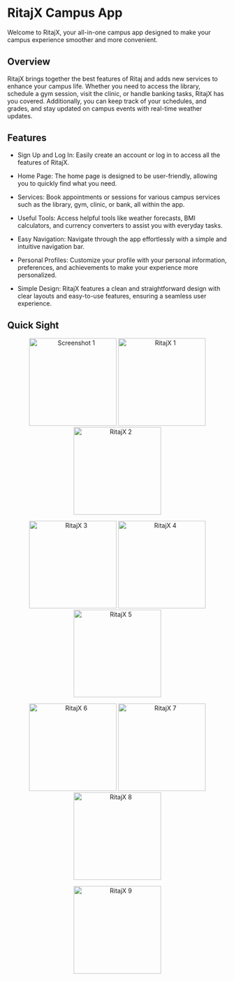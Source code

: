 # RitajX Campus App
Welcome to RitajX, your all-in-one campus app designed to make your campus experience smoother and more convenient.

## Overview
RitajX brings together the best features of Ritaj and adds new services to enhance your campus life. Whether you need to access the library, schedule a gym session, visit the clinic, or handle banking tasks, RitajX has you covered. Additionally, you can keep track of your schedules, and grades, and stay updated on campus events with real-time weather updates.

## Features
- Sign Up and Log In: Easily create an account or log in to access all the features of RitajX.

- Home Page: The home page is designed to be user-friendly, allowing you to quickly find what you need.

- Services: Book appointments or sessions for various campus services such as the library, gym, clinic, or bank, all within the app.

- Useful Tools: Access helpful tools like weather forecasts, BMI calculators, and currency converters to assist you with everyday tasks.

- Easy Navigation: Navigate through the app effortlessly with a simple and intuitive navigation bar.

- Personal Profiles: Customize your profile with your personal information, preferences, and achievements to make your experience more personalized.

- Simple Design: RitajX features a clean and straightforward design with clear layouts and easy-to-use features, ensuring a seamless user experience.

## Quick Sight

<p align="center">
  <img src="https://github.com/ZaidZitawi/Max_Led_Lightning/assets/111902956/c20d3a84-5815-45a5-b84f-ed86ba095708" width="200" alt="Screenshot 1">
  <img src="https://github.com/ZaidZitawi/Max_Led_Lightning/assets/111902956/927582f9-5e8b-47dd-aaf6-ce707a090660" width="200" alt="RitajX 1">
  <img src="https://github.com/ZaidZitawi/Max_Led_Lightning/assets/111902956/709a1586-ff26-42cd-a377-b5eb850bcb6a" width="200" alt="RitajX 2">
</p>

<p align="center">
  <img src="https://github.com/ZaidZitawi/Max_Led_Lightning/assets/111902956/e8433875-ab30-40b1-b681-fe30524f2834" width="200" alt="RitajX 3">
  <img src="https://github.com/ZaidZitawi/Max_Led_Lightning/assets/111902956/2d869db3-14aa-4b34-9508-61dd29b7466a" width="200" alt="RitajX 4">
  <img src="https://github.com/ZaidZitawi/Max_Led_Lightning/assets/111902956/93858b9d-58f7-41ec-ad50-0874b3273274" width="200" alt="RitajX 5">
</p>


<p align="center">
  <img src="https://github.com/ZaidZitawi/Max_Led_Lightning/assets/111902956/39083fb2-2c8a-462a-93b9-bb524fd01d10" width="200" alt="RitajX 6">
  <img src="https://github.com/ZaidZitawi/Max_Led_Lightning/assets/111902956/d61f26a5-f695-4c1a-a3e3-3083fb7aa5bf" width="200" alt="RitajX 7">
  <img src="https://github.com/ZaidZitawi/Max_Led_Lightning/assets/111902956/ea0fb17f-753d-408e-9d88-ec14882c53f0" width="200" alt="RitajX 8">
</p>


<p align="center">
  <img src="https://github.com/ZaidZitawi/Max_Led_Lightning/assets/111902956/973c723e-b591-4494-8b3b-59780c90cfc2" width="200" alt="RitajX 9">
</p>



